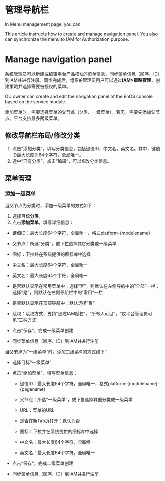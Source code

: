 # 管理导航栏

In Menu management page, you can

This article instructs how to create and manage navigation panel. You also can synchronize the menu to IAM for Authorization purpose.

# Manage navigation panel
系统管理员可以新建或编辑平台产品模块的菜单信息，同步菜单信息（顺序、ID）到IAM并进行注册。同步完成后，组织的管理员用户可以通过**IAM>策略管理**，创建策略并选择需要被授权的菜单。

OU owner can create and edit the navigation panel of the EnOS console based on the service module.

添加菜单时，需要选择菜单的父节点（分类、一级菜单）。若无，需要先添加父节点。平台支持最多两级菜单。

## 修改导航栏布局/修改分类

1. 点击“添加分类”，填写分类信息，包括键值ID，中文名，英文名。其中，键值ID最大长度为64个字符，全局唯一。
2. 选中“已有分类”，点击“编辑”，可以修改分类信息。

## 菜单管理

### 添加一级菜单

当父节点为分类时，添加一级菜单的方式如下：

1. 选择目标**分类**，
2. 点击**添加菜单**，填写详细信息：

  - 键值ID：最大长度64个字符，全局唯一，格式platform-{modulename}
  - 父节点：所选”分类“，或下拉选择其它分类或一级菜单
  - 图标：下拉并在系统提供的图标库中选择
  - 中文名：最大长度64个字符，全局唯一
  - 英文名：最大长度64个字符，全局唯一
  - 是否默认显示在常用菜单中：选择“否”，则默认在左侧导航中的”全部“一栏；选择”是“，则默认在左侧导航栏中的”常用“一栏

  - 是否默认显示在顶部导航中：默认选择”否“

  - 赋权：赋权方式，支持“通过IAM赋权”，“所有人可见”，“仅平台管理员可见”三种方式

  - 点击“保存”，完成一级菜单创建

  - 同步菜单信息（顺序、ID）到IAM并进行注册

当父节点为“一级菜单”时，添加二级菜单的方式如下：

- 选择目标“一级菜单”

- 点击“添加菜单”，填写菜单信息：

  + 键值ID：最大长度64个字符，全局唯一，格式platform-{modulename}-{pagename}

  + 父节点：所选“一级菜单”，或下拉选择其他分类或一级菜单

  + URL：菜单的URL

  + 是否在新Tab页打开：默认为否

  + 图标：下拉并在系统提供的图标库中选择

  + 中文名：最大长度64个字符，全局唯一

  + 英文名：最大长度64个字符，全局唯一

- 点击“保存“，完成二级菜单创建

- 同步菜单信息（顺序、ID）到IAM并进行注册
